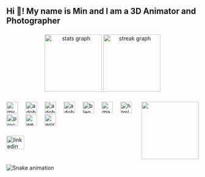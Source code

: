 <h2 align="left">Hi 👋! My name is Min and I am a 3D Animator and Photographer</h2>

###

<div align="center">
  <img src="https://github-readme-stats.vercel.app/api?username=MinSYou&hide_title=false&hide_rank=false&show_icons=true&include_all_commits=true&count_private=true&disable_animations=false&theme=dracula&locale=en&hide_border=false" height="150" alt="stats graph"  />
  <img src="https://streak-stats.demolab.com?user=MinSYou&locale=en&mode=daily&theme=dracula&hide_border=false&border_radius=5" height="150" alt="streak graph"  />
</div>

###

<img align="right" height="150" src="https://i.postimg.cc/zf7rJv9m/Head-Draft-Png.png"  />

###

<div align="left">
  <img src="https://cdn.simpleicons.org/mysql/4479A1" height="30" alt="mysql logo"  />
  <img width="12" />
  <img src="https://skillicons.dev/icons?i=ae" height="30" alt="adobeaftereffects logo"  />
  <img width="12" />
  <img src="https://skillicons.dev/icons?i=ps" height="30" alt="adobephotoshop logo"  />
  <img width="12" />
  <img src="https://skillicons.dev/icons?i=pr" height="30" alt="adobepremierepro logo"  />
  <img width="12" />
  <img src="https://skillicons.dev/icons?i=blender" height="30" alt="blender logo"  />
  <img width="12" />
  <img src="https://cdn.jsdelivr.net/gh/devicons/devicon/icons/maya/maya-original.svg" height="30" alt="maya logo"  />
  <img width="12" />
  <img src="https://cdn.simpleicons.org/html5/E34F26" height="30" alt="html5 logo"  />
  <img width="12" />
  <img src="https://cdn.simpleicons.org/processingfoundation/006699" height="30" alt="processing logo"  />
  <img width="12" />
  <img src="https://cdn.simpleicons.org/webflow/4353FF" height="30" alt="webflow logo"  />
  <img width="12" />
  <img src="https://cdn.simpleicons.org/wordpress/21759B" height="30" alt="wordpress logo"  />
</div>

###

<div align="left">
  <a href="https://www.linkedin.com/in/youm05/" target="_blank">
    <img src="https://raw.githubusercontent.com/maurodesouza/profile-readme-generator/master/src/assets/icons/social/linkedin/default.svg" width="47" height="35" alt="linkedin logo"  />
  </a>
</div>

###

<br clear="both">

<img src="https://raw.githubusercontent.com/MinSYou/MinSYou/output/snake.svg" alt="Snake animation" />

###
